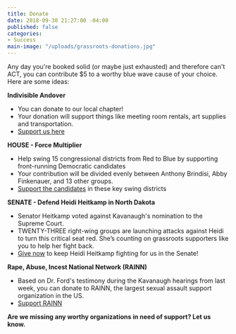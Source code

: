 ```yaml
---
title: Donate
date: 2018-09-30 21:27:00 -04:00
published: false
categories:
- Success
main-image: "/uploads/grassroots-donations.jpg"
---
```


Any day you're booked solid (or maybe just exhausted) and therefore can't ACT, you can contribute $5 to a worthy blue wave cause of your choice. Here are some ideas:

**Indivisible Andover**
* You can donate to our local chapter!
* Your donation will support things like meeting room rentals, art supplies and transportation.
* [Support us here](https://bit.ly/2zH0N24)

**HOUSE - Force Multiplier**
* Help swing 15 congressional districts from Red to Blue by supporting front-running Democratic candidates
* Your contribution will be divided evenly between Anthony Brindisi, Abby Finkenauer, and 13 other groups.
* [Support the candidates](https://secure.actblue.com/donate/fmslate1#social) in these key swing districts

**SENATE - Defend Heidi Heitkamp in North Dakota**
* Senator Heitkamp voted against Kavanaugh's nomination to the Supreme Court. 
* TWENTY-THREE right-wing groups are launching attacks against Heidi to turn this critical seat red. She’s counting on grassroots supporters like you to help her fight back.
* [Give now](https://bit.ly/2CBoM5g) to keep Heidi Heitkamp fighting for us in the Senate!

**Rape, Abuse, Incest National Network (RAINN)**
* Based on Dr. Ford's testimony during the Kavanaugh hearings from last week, you can donate to RAINN, the largest sexual assault support organization in the US.
* [Support RAINN](https://donate.rainn.org/)

**Are we missing any worthy organizations in need of support? Let us know.**